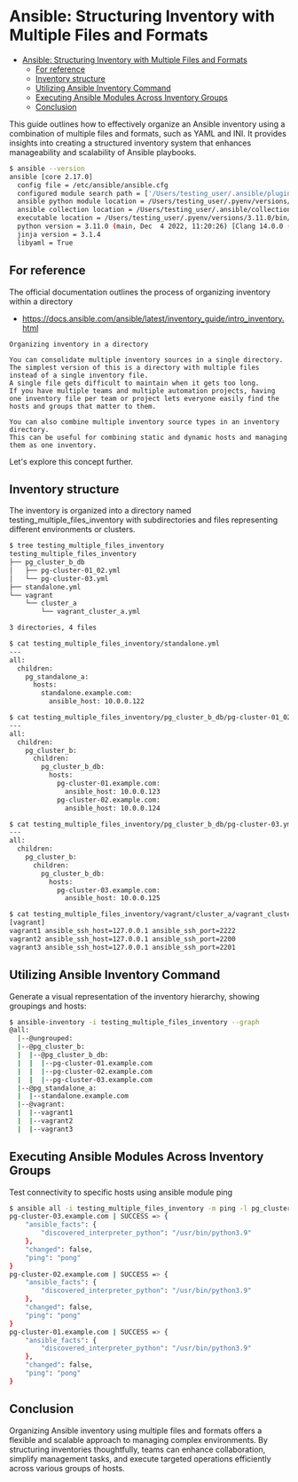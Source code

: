 # Ansible: Structuring Inventory with Multiple Files and Formats

- [Ansible: Structuring Inventory with Multiple Files and Formats](#ansible-structuring-inventory-with-multiple-files-and-formats)
    - [For reference](#for-reference)
    - [Inventory structure](#inventory-structure)
    - [Utilizing Ansible Inventory Command](#utilizing-ansible-inventory-command)
    - [Executing Ansible Modules Across Inventory Groups](#executing-ansible-modules-across-inventory-groups)
    - [Conclusion](#conclusion)

This guide outlines how to effectively organize an Ansible inventory using a combination of multiple files and formats, such as YAML and INI. It provides insights into creating a structured inventory system that enhances manageability and scalability of Ansible playbooks.

```bash
$ ansible --version
ansible [core 2.17.0]
  config file = /etc/ansible/ansible.cfg
  configured module search path = ['/Users/testing_user/.ansible/plugins/modules', '/usr/share/ansible/plugins/modules']
  ansible python module location = /Users/testing_user/.pyenv/versions/3.11.0/lib/python3.11/site-packages/ansible
  ansible collection location = /Users/testing_user/.ansible/collections:/usr/share/ansible/collections
  executable location = /Users/testing_user/.pyenv/versions/3.11.0/bin/ansible
  python version = 3.11.0 (main, Dec  4 2022, 11:20:26) [Clang 14.0.0 (clang-1400.0.29.202)] (/Users/testing_user/.pyenv/versions/3.11.0/bin/python3.11)
  jinja version = 3.1.4
  libyaml = True
```

## For reference

The official documentation outlines the process of organizing inventory within a directory

* https://docs.ansible.com/ansible/latest/inventory_guide/intro_inventory.html

```doc
Organizing inventory in a directory

You can consolidate multiple inventory sources in a single directory. 
The simplest version of this is a directory with multiple files instead of a single inventory file. 
A single file gets difficult to maintain when it gets too long. 
If you have multiple teams and multiple automation projects, having one inventory file per team or project lets everyone easily find the hosts and groups that matter to them.

You can also combine multiple inventory source types in an inventory directory. 
This can be useful for combining static and dynamic hosts and managing them as one inventory. 
```

Let's explore this concept further.

## Inventory structure

The inventory is organized into a directory named testing_multiple_files_inventory with subdirectories and files representing different environments or clusters.

```bash
$ tree testing_multiple_files_inventory 
testing_multiple_files_inventory
├── pg_cluster_b_db
│   ├── pg-cluster-01_02.yml
│   └── pg-cluster-03.yml
├── standalone.yml
└── vagrant
    └── cluster_a
        └── vagrant_cluster_a.yml

3 directories, 4 files

$ cat testing_multiple_files_inventory/standalone.yml
---
all:
  children:
    pg_standalone_a:
      hosts:
        standalone.example.com:
          ansible_host: 10.0.0.122

$ cat testing_multiple_files_inventory/pg_cluster_b_db/pg-cluster-01_02.yml 
---
all:
  children:
    pg_cluster_b:
      children:
        pg_cluster_b_db:
          hosts:
            pg-cluster-01.example.com:
              ansible_host: 10.0.0.123
            pg-cluster-02.example.com:
              ansible_host: 10.0.0.124

$ cat testing_multiple_files_inventory/pg_cluster_b_db/pg-cluster-03.yml   
---
all:
  children:
    pg_cluster_b:
      children:
        pg_cluster_b_db:
          hosts:
            pg-cluster-03.example.com:
              ansible_host: 10.0.0.125

$ cat testing_multiple_files_inventory/vagrant/cluster_a/vagrant_cluster_a.yml 
[vagrant]
vagrant1 ansible_ssh_host=127.0.0.1 ansible_ssh_port=2222
vagrant2 ansible_ssh_host=127.0.0.1 ansible_ssh_port=2200
vagrant3 ansible_ssh_host=127.0.0.1 ansible_ssh_port=2201
```

## Utilizing Ansible Inventory Command

Generate a visual representation of the inventory hierarchy, showing groupings and hosts:

```bash
$ ansible-inventory -i testing_multiple_files_inventory --graph
@all:
  |--@ungrouped:
  |--@pg_cluster_b:
  |  |--@pg_cluster_b_db:
  |  |  |--pg-cluster-01.example.com
  |  |  |--pg-cluster-02.example.com
  |  |  |--pg-cluster-03.example.com
  |--@pg_standalone_a:
  |  |--standalone.example.com
  |--@vagrant:
  |  |--vagrant1
  |  |--vagrant2
  |  |--vagrant3
```

## Executing Ansible Modules Across Inventory Groups

Test connectivity to specific hosts using ansible module ping

```bash
$ ansible all -i testing_multiple_files_inventory -m ping -l pg_cluster_b
pg-cluster-03.example.com | SUCCESS => {
    "ansible_facts": {
        "discovered_interpreter_python": "/usr/bin/python3.9"
    },
    "changed": false,
    "ping": "pong"
}
pg-cluster-02.example.com | SUCCESS => {
    "ansible_facts": {
        "discovered_interpreter_python": "/usr/bin/python3.9"
    },
    "changed": false,
    "ping": "pong"
}
pg-cluster-01.example.com | SUCCESS => {
    "ansible_facts": {
        "discovered_interpreter_python": "/usr/bin/python3.9"
    },
    "changed": false,
    "ping": "pong"
}
```

## Conclusion

Organizing Ansible inventory using multiple files and formats offers a flexible and scalable approach to managing complex environments. By structuring inventories thoughtfully, teams can enhance collaboration, simplify management tasks, and execute targeted operations efficiently across various groups of hosts.
